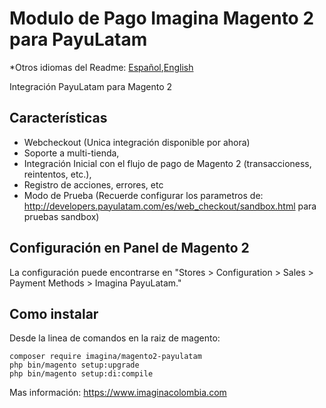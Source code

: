 # Modulo de Pago Imagina Magento 2 para PayuLatam

*Otros idiomas del Readme: [Español](README.es.md),[English](README.md)

Integración PayuLatam para Magento 2

## Características
- Webcheckout (Unica integración disponible por ahora)
- Soporte a multi-tienda,
- Integración Inicial con el flujo de pago de Magento 2 (transaccioness, reintentos, etc.),
- Registro de acciones, errores, etc
- Modo de Prueba (Recuerde configurar los parametros de: http://developers.payulatam.com/es/web_checkout/sandbox.html para pruebas sandbox)


## Configuración en Panel de Magento 2

La configuración puede encontrarse en "Stores > Configuration > Sales > Payment Methods > Imagina PayuLatam."

## Como instalar
Desde la linea de comandos en la raiz de magento:
```ssh
composer require imagina/magento2-payulatam
php bin/magento setup:upgrade
php bin/magento setup:di:compile
```

Mas información:  https://www.imaginacolombia.com
